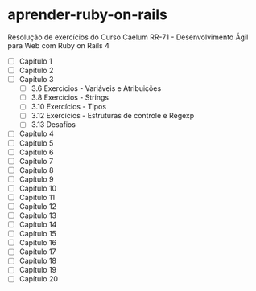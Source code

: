 # aprender-ruby-on-rails
Resolução de exercícios do Curso Caelum RR-71 - Desenvolvimento Ágil para Web com Ruby on Rails 4
- [ ] Capítulo 1
- [ ] Capítulo 2
- [ ] Capítulo 3
  - [ ] 3.6 Exercícios - Variáveis e Atribuições
  - [ ] 3.8 Exercícios - Strings
  - [ ] 3.10 Exercícios - Tipos
  - [ ] 3.12 Exercícios - Estruturas de controle e Regexp
  - [ ] 3.13 Desafios
- [ ] Capítulo 4
- [ ] Capítulo 5
- [ ] Capítulo 6
- [ ] Capítulo 7
- [ ] Capítulo 8
- [ ] Capítulo 9
- [ ] Capítulo 10
- [ ] Capítulo 11
- [ ] Capítulo 12
- [ ] Capítulo 13
- [ ] Capítulo 14
- [ ] Capítulo 15
- [ ] Capítulo 16
- [ ] Capítulo 17
- [ ] Capítulo 18
- [ ] Capítulo 19
- [ ] Capítulo 20
